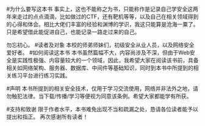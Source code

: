 #为什么要写这本书
事实上，这也不能称之为书，只能称作是记录自己学安全这两年来走过的点点滴滴，比如做过的CTF，还有靶机等等，以及自己在相关领域得到的心得和体会。相比大佬们丰富的经验和渊博的学识，我这只能算是沧海一粟了。只是希望借此能促进自己，也能记录一路走过来的自己。

勿忘初心。
#读者及对象
本校的师弟师妹们，初级安全从业人员，以及网络安全爱好者。
#如何阅读这本书
本书虽然篇幅不大，内容尚涉及不深，但由于Web安全是实践性极强、内容量较大的一个领域，因此，我希望大家在阅读该书前，具备相关如网络架构、服务器、数据库、中间件等基础知识，同时到本书中所提到的相关练习平台进行练习实践。

#声明
本书所提到的相关安全技术，仅用于学习交流使用，网络并非法外之地，请勿触犯法律。当下载/传播/学习等便视为同意该条例。希望大家都能学有所获。

#支持和致谢
限于作者水平，本书难免出现不当和疏漏之处，恳请各位读者能予以提出和指正。
再次感谢所有读者！